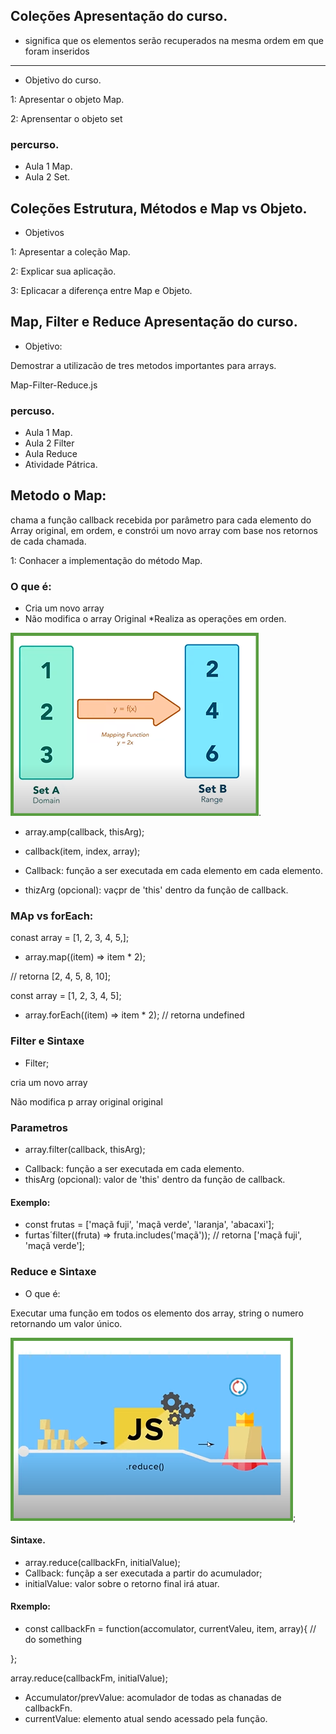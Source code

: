 ## Coleções Apresentação do curso.
*  significa que os elementos serão recuperados na mesma ordem em que foram inseridos
****
* Objetivo do curso.

1: Apresentar o objeto Map.

2: Aprensentar o objeto set

### percurso.

* Aula 1 Map.
* Aula 2 Set.

## Coleções Estrutura, Métodos e Map vs Objeto.
 * Objetivos
 
 1: Apresentar a coleção Map.

 2: Explicar sua aplicação.

 3: Eplicacar a diferença entre Map e Objeto. 

## Map, Filter e Reduce Apresentação do curso. 

* Objetivo:

Demostrar a utilizacão de tres metodos importantes para arrays.


Map-Filter-Reduce.js

### percuso.
* Aula 1 Map.
* Aula 2 Filter 
* Aula Reduce
* Atividade Pátrica.

## Metodo o Map:

chama a função callback recebida por parâmetro para cada elemento do Array original, em ordem, e constrói um novo array com base nos retornos de cada chamada.

1: Conhacer a implementação do método Map.


### O que é:
* Cria um novo array
* Não modifica o array Original
*Realiza as operações em orden.

![Map, Filter e Reduce](img/Map%2C%20Filter%20e%20Reduce.png "Map, Filter e Reduce").

*  array.amp(callback, thisArg);
* callback(item, index, array);

* Callback: função a ser executada em cada elemento em cada elemento.
* thizArg (opcional): vaçpr de 'this' dentro da função de callback.

### MAp vs forEach:
conast array = [1, 2, 3, 4, 5,];
* array.map((item) => item * 2);

// retorna [2, 4, 5, 8, 10];

const array = [1, 2, 3, 4, 5];
* array.forEach((item) => item * 2);
// retorna undefined

### Filter e Sintaxe

* Filter;

cria um novo array

Não modifica p array original original 

### Parametros 
* array.filter(callback, thisArg);

- Callback: função a ser executada em cada elemento.
- thisArg (opcional): valor de 'this' dentro da função de callback.

#### Exemplo:
* const frutas = ['maçã fuji', 'maçã verde', 'laranja', 'abacaxi'];
* furtas´filter((fruta) => fruta.includes('maçã'));
// retorna ['maçã fuji', 'maçã verde'];

### Reduce e Sintaxe
* O que é:

Executar uma função em todos os elemento dos array, string o numero retornando um valor único.

![Reduce e Sintaxe](img/reducs%20js.png "Reduce e Sintaxe");

#### Sintaxe.
* array.reduce(callbackFn, initialValue);
* Callback: funçãp a ser executada a partir do acumulador;
* initialValue: valor sobre o retorno final irá atuar.

#### Rxemplo:
* const callbackFn = function(accomulator, currentValeu, item, array){ 
  // do something

};

array.reduce(callbackFm, initialValue);

* Accumulator/prevValue: acomulador de todas as chanadas de callbackFn.
* currentValue: elemento atual sendo acessado pela função.

